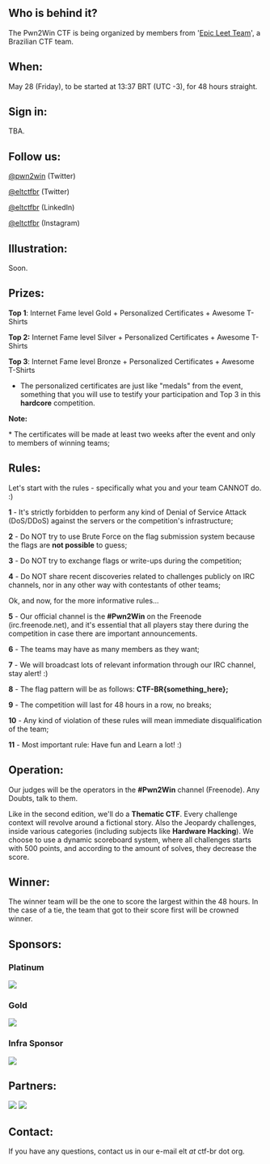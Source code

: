 ## Who is behind it?

The Pwn2Win CTF is being organized by members from '[Epic Leet Team](https://ctftime.org/team/9061)', a Brazilian CTF team.


## When:

May 28 (Friday), to be started at 13:37 BRT (UTC -3), for 48 hours straight.


## Sign in:

TBA.


## Follow us:

[@pwn2win](https://twitter.com/pwn2win) (Twitter)

[@eltctfbr](https://twitter.com/eltctfbr) (Twitter)

[@eltctfbr](https://linkedin.com/in/eltctfbr) (LinkedIn)

[@eltctfbr](https://instagram.com/eltctfbr) (Instagram)


## Illustration:

Soon.


## Prizes:

**Top 1**: Internet Fame level Gold + Personalized Certificates + Awesome T-Shirts

**Top 2:** Internet Fame level Silver + Personalized Certificates + Awesome T-Shirts

**Top 3**: Internet Fame level Bronze + Personalized Certificates + Awesome T-Shirts

 * The personalized certificates are just like "medals" from the event, something that you will use to testify your participation and Top 3 in this **hardcore** competition.

**Note:**

 \* The certificates will be made at least two weeks after the event and only to members of winning teams;


## Rules:

Let's start with the rules - specifically what you and your team CANNOT do. :)

**1** - It's strictly forbidden to perform any kind of Denial of Service Attack (DoS/DDoS) against the servers or the competition's infrastructure;

**2** - Do NOT try to use Brute Force on the flag submission system because the flags are **not possible** to guess;

**3** - Do NOT try to exchange flags or write-ups during the competition;

**4** - Do NOT share recent discoveries related to challenges publicly on IRC channels, nor in any other way with contestants of other teams;

Ok, and now, for the more informative rules...

**5** - Our official channel is the **#Pwn2Win** on the Freenode (irc.freenode.net), and it's essential that all players stay there during the competition in case there are important announcements.

**6** - The teams may have as many members as they want;

**7** - We will broadcast lots of relevant information through our IRC channel, stay alert! :)

**8** - The flag pattern will be as follows: **CTF-BR{something_here};**

**9** - The competition will last for 48 hours in a row, no breaks;

**10** - Any kind of violation of these rules will mean immediate disqualification of the team;

**11** - Most important rule: Have fun and Learn a lot! :)


## Operation:

Our judges will be the operators in the **#Pwn2Win** channel (Freenode). Any Doubts, talk to them.

Like in the second edition,  we'll do a **Thematic CTF**. Every challenge context will revolve around a fictional story. Also the Jeopardy challenges, inside various categories (including subjects like **Hardware Hacking**). We choose to use a dynamic scoreboard system, where all challenges starts with 500 points, and according to the amount of solves, they decrease the score.


## Winner:

The winner team will be the one to score the largest within the 48 hours. In the case of a tie, the team that got to their score first will be crowned winner.


## Sponsors:

### Platinum
[![](https://pwn2win.party/imgs/elevenpaths1.png)](https://www.elevenpaths.com/)

### Gold
[![](https://pwn2win.party/imgs/bughunt_logo.png)](https://www.bughunt.com.br/)

### Infra Sponsor
[![](https://pwn2win.party/imgs/gcp_logo1.png)](https://g.co/cloud/)


## Partners:

[![](https://pwn2win.party/imgs/ctfbr_logo.png)](https://ctf-br.org/)  [![](https://pwn2win.party/imgs/logoUFSCar.svg)](https://www2.ufscar.br/)


## Contact:

If you have any questions, contact us in our e-mail elt *at* ctf-br dot org.


